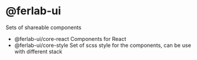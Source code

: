# @ferlab-ui

Sets of shareable components 

- @ferlab-ui/core-react Components for React
- @ferlab-ui/core-style Set of scss style for the components, can be use with different stack